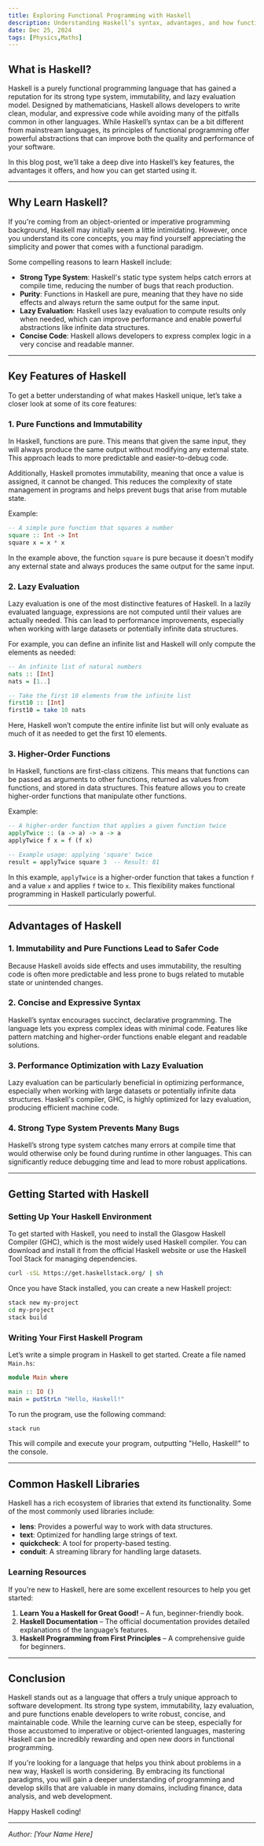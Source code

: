 ```yaml
---
title: Exploring Functional Programming with Haskell
description: Understanding Haskell’s syntax, advantages, and how functional programming can change the way you write software.* 
date: Dec 25, 2024
tags: [Physics,Maths]
---
```


## What is Haskell?

Haskell is a purely functional programming language that has gained a reputation for its strong type system, immutability, and lazy evaluation model. Designed by mathematicians, Haskell allows developers to write clean, modular, and expressive code while avoiding many of the pitfalls common in other languages. While Haskell’s syntax can be a bit different from mainstream languages, its principles of functional programming offer powerful abstractions that can improve both the quality and performance of your software.

In this blog post, we’ll take a deep dive into Haskell’s key features, the advantages it offers, and how you can get started using it.

---

## Why Learn Haskell?

If you're coming from an object-oriented or imperative programming background, Haskell may initially seem a little intimidating. However, once you understand its core concepts, you may find yourself appreciating the simplicity and power that comes with a functional paradigm.

Some compelling reasons to learn Haskell include:

- **Strong Type System**: Haskell's static type system helps catch errors at compile time, reducing the number of bugs that reach production.
- **Purity**: Functions in Haskell are pure, meaning that they have no side effects and always return the same output for the same input.
- **Lazy Evaluation**: Haskell uses lazy evaluation to compute results only when needed, which can improve performance and enable powerful abstractions like infinite data structures.
- **Concise Code**: Haskell allows developers to express complex logic in a very concise and readable manner.

---

## Key Features of Haskell

To get a better understanding of what makes Haskell unique, let’s take a closer look at some of its core features:

### 1. **Pure Functions and Immutability**

In Haskell, functions are pure. This means that given the same input, they will always produce the same output without modifying any external state. This approach leads to more predictable and easier-to-debug code.

Additionally, Haskell promotes immutability, meaning that once a value is assigned, it cannot be changed. This reduces the complexity of state management in programs and helps prevent bugs that arise from mutable state.

Example:

```haskell
-- A simple pure function that squares a number
square :: Int -> Int
square x = x * x
```

In the example above, the function `square` is pure because it doesn't modify any external state and always produces the same output for the same input.

### 2. **Lazy Evaluation**

Lazy evaluation is one of the most distinctive features of Haskell. In a lazily evaluated language, expressions are not computed until their values are actually needed. This can lead to performance improvements, especially when working with large datasets or potentially infinite data structures.

For example, you can define an infinite list and Haskell will only compute the elements as needed:

```haskell
-- An infinite list of natural numbers
nats :: [Int]
nats = [1..]

-- Take the first 10 elements from the infinite list
first10 :: [Int]
first10 = take 10 nats
```

Here, Haskell won’t compute the entire infinite list but will only evaluate as much of it as needed to get the first 10 elements.

### 3. **Higher-Order Functions**

In Haskell, functions are first-class citizens. This means that functions can be passed as arguments to other functions, returned as values from functions, and stored in data structures. This feature allows you to create higher-order functions that manipulate other functions.

Example:

```haskell
-- A higher-order function that applies a given function twice
applyTwice :: (a -> a) -> a -> a
applyTwice f x = f (f x)

-- Example usage: applying 'square' twice
result = applyTwice square 3  -- Result: 81
```

In this example, `applyTwice` is a higher-order function that takes a function `f` and a value `x` and applies `f` twice to `x`. This flexibility makes functional programming in Haskell particularly powerful.

---

## Advantages of Haskell

### 1. **Immutability and Pure Functions Lead to Safer Code**

Because Haskell avoids side effects and uses immutability, the resulting code is often more predictable and less prone to bugs related to mutable state or unintended changes.

### 2. **Concise and Expressive Syntax**

Haskell’s syntax encourages succinct, declarative programming. The language lets you express complex ideas with minimal code. Features like pattern matching and higher-order functions enable elegant and readable solutions.

### 3. **Performance Optimization with Lazy Evaluation**

Lazy evaluation can be particularly beneficial in optimizing performance, especially when working with large datasets or potentially infinite data structures. Haskell's compiler, GHC, is highly optimized for lazy evaluation, producing efficient machine code.

### 4. **Strong Type System Prevents Many Bugs**

Haskell’s strong type system catches many errors at compile time that would otherwise only be found during runtime in other languages. This can significantly reduce debugging time and lead to more robust applications.

---

## Getting Started with Haskell

### Setting Up Your Haskell Environment

To get started with Haskell, you need to install the Glasgow Haskell Compiler (GHC), which is the most widely used Haskell compiler. You can download and install it from the official Haskell website or use the Haskell Tool Stack for managing dependencies.

```bash
curl -sSL https://get.haskellstack.org/ | sh
```

Once you have Stack installed, you can create a new Haskell project:

```bash
stack new my-project
cd my-project
stack build
```

### Writing Your First Haskell Program

Let’s write a simple program in Haskell to get started. Create a file named `Main.hs`:

```haskell
module Main where

main :: IO ()
main = putStrLn "Hello, Haskell!"
```

To run the program, use the following command:

```bash
stack run
```

This will compile and execute your program, outputting "Hello, Haskell!" to the console.

---

## Common Haskell Libraries

Haskell has a rich ecosystem of libraries that extend its functionality. Some of the most commonly used libraries include:

- **lens**: Provides a powerful way to work with data structures.
- **text**: Optimized for handling large strings of text.
- **quickcheck**: A tool for property-based testing.
- **conduit**: A streaming library for handling large datasets.

### Learning Resources

If you're new to Haskell, here are some excellent resources to help you get started:

1. **Learn You a Haskell for Great Good!** – A fun, beginner-friendly book.
2. **Haskell Documentation** – The official documentation provides detailed explanations of the language’s features.
3. **Haskell Programming from First Principles** – A comprehensive guide for beginners.

---

## Conclusion

Haskell stands out as a language that offers a truly unique approach to software development. Its strong type system, immutability, lazy evaluation, and pure functions enable developers to write robust, concise, and maintainable code. While the learning curve can be steep, especially for those accustomed to imperative or object-oriented languages, mastering Haskell can be incredibly rewarding and open new doors in functional programming.

If you're looking for a language that helps you think about problems in a new way, Haskell is worth considering. By embracing its functional paradigms, you will gain a deeper understanding of programming and develop skills that are valuable in many domains, including finance, data analysis, and web development.

Happy Haskell coding!

---

*Author: [Your Name Here]*
